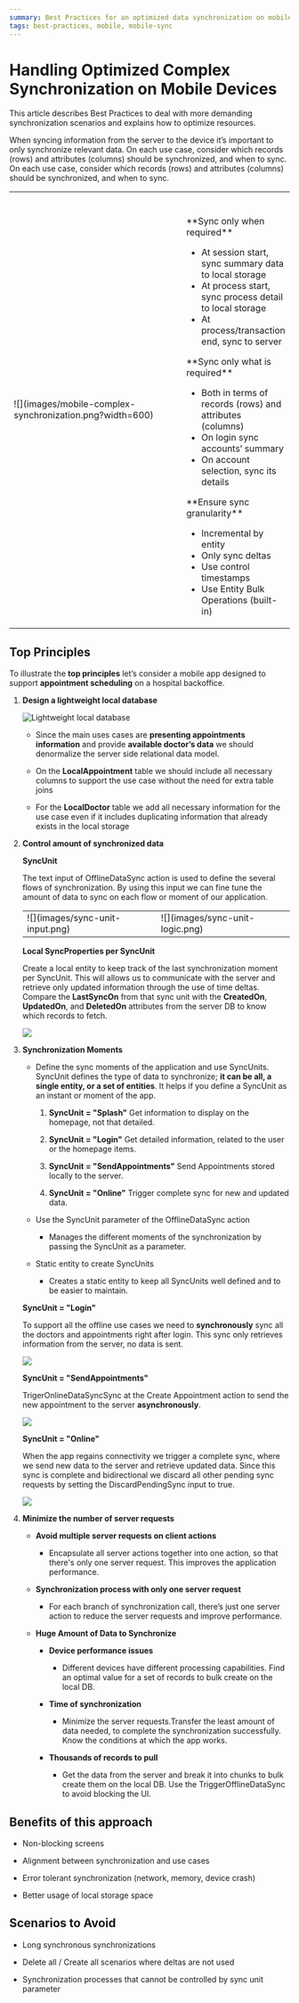 ```yaml
---
summary: Best Practices for an optimized data synchronization on mobile applications.
tags: best-practices, mobile, mobile-sync
---
```


# Handling Optimized Complex Synchronization on Mobile Devices

This article describes Best Practices to deal with more demanding synchronization scenarios and explains how to optimize resources.

When syncing information from the server to the device it’s important to only synchronize relevant data. On each use case, consider which records (rows) and attributes (columns) should be synchronized, and when to sync.
On each use case, consider which records (rows) and attributes (columns) should be synchronized, and when to sync.

<table markdown="1" class="os-invisible-table">
<tr>
<td style="width: 600px;"> 
![](images/mobile-complex-synchronization.png?width=600)
</td>
<td>
<br /><br />
**Sync only when required**
<ul>
<li>
At session start, sync summary data to local storage
</li>
<li>
At process start, sync process detail to local storage
</li>
<li>
At process/transaction end, sync to server
</li>
</ul>
**Sync only what is required**
<ul>
<li>
Both in terms of records (rows) and attributes (columns)
</li>
<li>
On login sync accounts’ summary
</li>
<li>
On account selection, sync its details
</li>
</ul>
**Ensure sync granularity**
<ul>
<li>
Incremental by entity
</li>
<li>
Only sync deltas
</li>
<li>
Use control timestamps
</li>
<li>
Use Entity Bulk Operations (built-in)
</li>
</ul>
</td>
</tr>
</table>

## Top Principles

To illustrate the **top principles** let’s consider a mobile app designed to support **appointment scheduling** on a hospital backoffice.

1. **Design a lightweight local database**
    
    ![Lightweight local database](images/lightweight-data-model.png)

    * Since the main uses cases are **presenting appointments information** and provide **available doctor’s data** we should denormalize the server side relational data model.

    * On the **LocalAppointment** table we should include all necessary columns to support the use case without the need for extra table joins

    * For the **LocalDoctor** table we add all necessary information for the use case even if it includes duplicating information that already exists in the local storage

1. **Control amount of synchronized data**

    **SyncUnit**

    The text input of OfflineDataSync action is used to define the several flows of synchronization. By using this input we can fine tune the amount of data to sync on each flow or moment of our application.

    <table markdown="1" class="os-invisible-table">
    <tr>
    <td> 
    ![](images/sync-unit-input.png)
    </td>
    <td>
    ![](images/sync-unit-logic.png)
    </td>
    </tr>
    </table>

    **Local SyncProperties per SyncUnit**

    Create a local entity to keep track of the last synchronization moment per SyncUnit. This will allows us to communicate with the server and retrieve only updated information through the use of time deltas. Compare the **LastSyncOn** from that sync unit with the **CreatedOn**, **UpdatedOn**, and **DeletedOn** attributes from the server DB to know which records to fetch.

    ![](images/sync-properties-entity.png)

1. **Synchronization Moments**

    * Define the sync moments of the application and use SyncUnits. SyncUnit defines the type of data to synchronize; **it can be all, a single entity, or a set of entities**. It helps if you define a SyncUnit as an instant or moment of the app.

        1. **SyncUnit = "Splash"** Get information to display on the homepage, not that detailed.

        1. **SyncUnit = "Login"** Get detailed information, related to the user or the homepage items.
        
        1. **SyncUnit = "SendAppointments"** Send Appointments stored locally to the server.
        
        1. **SyncUnit = "Online"** Trigger complete sync for new and updated data.

    * Use the SyncUnit parameter of the OfflineDataSync action

        * Manages the different moments of the synchronization by passing the SyncUnit as a parameter.

    * Static entity to create SyncUnits

        * Creates a static entity to keep all SyncUnits well defined and to be easier to maintain.

    **SyncUnit = "Login"**

    To support all the offline use cases we need to **synchronously** sync all the doctors and appointments right after login. This sync only retrieves information from the server, no data is sent.

    ![](images/sync-unit-login.png)

    **SyncUnit = "SendAppointments"**

    TrigerOnlineDataSyncSync at the Create Appointment action to send the new appointment to the server **asynchronously**. 

    ![](images/sync-unit-send-appointments.png)

    **SyncUnit = "Online"**

    When the app regains connectivity we trigger a complete sync, where we send new data to the server and retrieve updated data. Since this sync is complete and bidirectional we discard all other pending sync requests by setting the DiscardPendingSync input to true.

    ![](images/sync-unit-online.png)

1. **Minimize the number of server requests**

    * **Avoid multiple server requests on client actions**

        * Encapsulate all server actions together into one action, so that there's only one server request. This improves the application performance.

    * **Synchronization process with only one server request**

        * For each branch of synchronization call, there’s just one server action to reduce the server requests and improve performance.

    * **Huge Amount of Data to Synchronize**

        * **Device performance issues**

            * Different devices have different processing capabilities. Find an optimal value for a set of records to bulk create on the local DB.

        * **Time of synchronization**

            * Minimize the server requests.Transfer the least amount of data needed, to complete the synchronization successfully. Know the conditions at which the app works.

        * **Thousands of records to pull**
        
            * Get the data from the server and break it into chunks to bulk create them on the local DB. Use the TriggerOfflineDataSync to avoid blocking the UI.

## Benefits of this approach

* Non-blocking screens

* Alignment between synchronization and use cases

* Error tolerant synchronization (network, memory, device crash)

* Better usage of local storage space


## Scenarios to Avoid

* Long synchronous synchronizations

* Delete all / Create all scenarios where deltas are not used

* Synchronization processes that cannot be controlled by sync unit parameter
